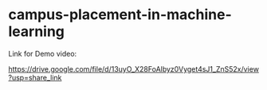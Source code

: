 # campus-placement-in-machine-learning

Link for Demo video:

https://drive.google.com/file/d/13uyO_X28FoAlbyz0Vyget4sJ1_ZnS52x/view?usp=share_link
